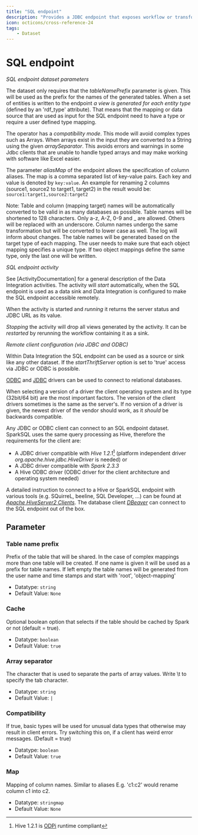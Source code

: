 ```yaml
---
title: "SQL endpoint"
description: "Provides a JDBC endpoint that exposes workflow or transformation results as tables, which can be queried using SQL."
icon: octicons/cross-reference-24
tags: 
    - Dataset
---
```

# SQL endpoint
<!-- This file was generated - DO NOT CHANGE IT MANUALLY -->



_SQL endpoint dataset parameters_

The dataset only requires that the _tableNamePrefix_ parameter is given. This will be used as the prefix for the names of the generated tables.
When a set of entities is written to the endpoint _a view is generated for each entity type_ (defined by an 'rdf_type' attribute).
That means that the mapping or data source that are used as input for the SQL endpoint need to have a type or require a user defined type mapping.

The operator has a _compatibility mode_. This mode will avoid complex types such as Arrays. When arrays exist in the input they
are converted to a String using the given _arraySeparator_. This avoids errors and warnings in some Jdbc clients that are unable to
handle typed arrays and may make working with software like Excel easier.

The parameter _aliasMap_ of the endpoint allows the specification of column aliases. The map is a comma separated list of key-value pairs.
Each key and value is denoted by ```key:value```. An example for renaming 2 columns (source1, source2 to target1, target2) in the result would be:
```source1:target1,source2:target2```

Note: Table and column (mapping target) names will be automatically converted to be valid in as many databases as possible.
Table names will be shortened to 128 characters. Only a-z, A-Z, 0-9 and _ are allowed. Others will be replaced with an underscore.
Column names undergo the same transformation but will be converted to lower case as well. The log will inform about changes.
The table names will be generated based on the target type of each mapping.
The user needs to make sure that each object mapping specifies a unique type.
If two object mappings define the same type, only the last one will be written.

_SQL endpoint activity_

See [ActivityDocumentation] for a general description of the Data Integration activities.
The activity will _start_ automatically, when the SQL endpoint is used
as a data sink and Data Integration is configured to make the SQL endpoint accessible remotely.

When the activity is started and _running_ it returns the server status and JDBC URL as its value.

_Stopping_ the activity will drop all views generated by the activity. It can be _restarted_ by rerunning the
workflow containing it as a sink.

_Remote client configuration (via JDBC and ODBC)_

Within Data Integration the SQL endpoint can be used as a source or sink like any other dataset. If the _startThriftServer_ option is set to 'true'
access via JDBC or ODBC is possible.

[ODBC](https://en.wikipedia.org/wiki/Open_Database_Connectivity) and [JDBC](https://en.wikipedia.org/wiki/Java_Database_Connectivity) drivers can be used to connect to relational databases.

When selecting a version of a driver the client operating system and its type (32bit/64 bit) are the most important factors.
The version of the client drivers sometimes is the same as the server's.
If no version of a driver is given, the newest driver of the vendor should work, as it _should_ be backwards compatible.

Any JDBC or ODBC client can connect to an SQL endpoint dataset. SparkSQL uses the same query processing as Hive, therefore the requirements for the client are:

- A JDBC driver compatible with _Hive 1.2.1_[^hi] (platform independent driver _org.apache.hive.jdbc.HiveDriver_ is needed) or
- A JDBC driver compatible with _Spark 2.3.3_
- A Hive ODBC driver (ODBC driver for the client architecture and operating system needed)

[^hi]: Hive 1.2.1 is [ODPi](https://github.com/odpi/specs/blob/master/ODPi-Runtime.md) runtime compliant

A detailed instruction to connect to a Hive or SparkSQL endpoint with various tools (e.g. SQuirreL, beeline, SQL Developer, ...) can be found at _[Apache HiveServer2 Clients](https://cwiki.apache.org/confluence/display/Hive/HiveServer2+Clients)_.
The database client _[DBeaver](https://dbeaver.io/)_ can connect to the SQL endpoint out of the box.


## Parameter

### Table name prefix

Prefix of the table that will be shared. In the case of complex mappings more than one table will be created. If one name is given it will be used as a prefix for table names. If left empty the table names will be generated from the user name and time stamps and start with 'root', 'object-mapping'

- Datatype: `string`
- Default Value: `None`



### Cache

Optional boolean option that selects if the table should be cached by Spark or not (default = true).

- Datatype: `boolean`
- Default Value: `true`



### Array separator

The character that is used to separate the parts of array values. Write \t to specify the tab character.

- Datatype: `string`
- Default Value: `|`



### Compatibility

If true, basic types will be used for unusual data types that otherwise may result in client errors. Try switching this on, if a client has weird error messages. (Default = true)

- Datatype: `boolean`
- Default Value: `true`



### Map

Mapping of column names. Similar to aliases E.g. 'c1:c2' would rename column c1 into c2.

- Datatype: `stringmap`
- Default Value: `None`



